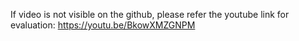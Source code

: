 If video is not visible on the github, please refer the youtube link for evaluation:
https://youtu.be/BkowXMZGNPM
